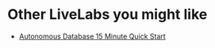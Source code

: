 # Other LiveLabs you might like

- [Autonomous Database 15 Minute Quick Start](https://livelabs.oracle.com/pls/apex/dbpm/r/livelabs/view-workshop?wid=928)


